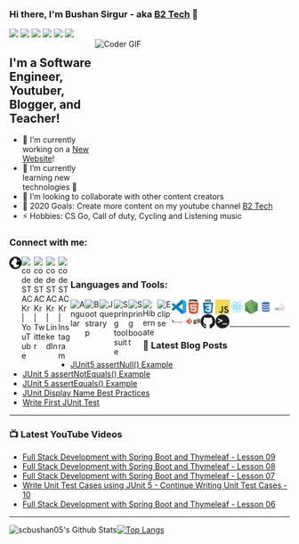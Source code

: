 ### Hi there, I'm Bushan Sirgur - aka [B2 Tech][youtube] 👋

![](https://komarev.com/ghpvc/?username=scbushan05&color=blue&style=flat)
<a href="https://github.com/scbushan05"><img src="https://img.shields.io/github/stars/scbushan05?style=flat"/></a>
<a href="https://github.com/scbushan05"><img src="https://img.shields.io/github/contributors/scbushan05/scbushan05?color=orange"/></a>
<a href="https://github.com/scbushan05"><img src="https://img.shields.io/github/followers/scbushan05?style=flat"/></a>
<a href="https://twitter.com/bushan_sirgur"><img src="https://img.shields.io/twitter/follow/bushan_sirgur?style=social"/></a>
<a href="https://github.com/scbushan05"><img src="https://img.shields.io/github/watchers/scbushan05/scbushan05?style=flat"/></a>
<br><img align="right" alt="Coder GIF" height=250 width=350 src="https://magiccopy.xyz/assets/images/hadder.gif"/>


## I'm a Software Engineer, Youtuber, Blogger, and Teacher!
- 🔭 I’m currently working on a [New Website][website]!
- 🌱 I’m currently learning new technologies 🤣
- 👯 I’m looking to collaborate with other content creators
- 🥅 2020 Goals: Create more content on my youtube channel [B2 Tech][youtube]
- ⚡ Hobbies: CS Go, Call of duty, Cycling and Listening music

### Connect with me:

[<img align="left" alt="codeSTACKr.com" width="22px" src="https://raw.githubusercontent.com/iconic/open-iconic/master/svg/globe.svg" />][website]
[<img align="left" alt="codeSTACKr | YouTube" width="22px" src="https://cdn.jsdelivr.net/npm/simple-icons@v3/icons/youtube.svg" />][youtube]
[<img align="left" alt="codeSTACKr | Twitter" width="22px" src="https://cdn.jsdelivr.net/npm/simple-icons@v3/icons/twitter.svg" />][twitter]
[<img align="left" alt="codeSTACKr | LinkedIn" width="22px" src="https://cdn.jsdelivr.net/npm/simple-icons@v3/icons/linkedin.svg" />][linkedin]
[<img align="left" alt="codeSTACKr | Instagram" width="22px" src="https://cdn.jsdelivr.net/npm/simple-icons@v3/icons/instagram.svg" />][instagram]

<br />

### Languages and Tools:

<img align="left" alt="Angular" width="26px" src="https://user-images.githubusercontent.com/19311256/89726915-bacbcc80-da3d-11ea-8541-c42ffcb3b7d0.png" />
<img align="left" alt="Bootstrap" width="26px" src="https://user-images.githubusercontent.com/19311256/89726916-be5f5380-da3d-11ea-9fa1-108cc23b3945.png" />
<img align="left" alt="Jquery" width="26px" src="https://user-images.githubusercontent.com/19311256/89726918-c28b7100-da3d-11ea-9e0a-b37f1e2527ea.png" />
<img align="left" alt="Spring tool suite" width="26px" src="https://user-images.githubusercontent.com/19311256/89726919-c61ef800-da3d-11ea-868d-b33d9955dfcc.png" />
<img align="left" alt="Spring boot" width="26px" src="https://user-images.githubusercontent.com/19311256/89726694-eef1be00-da3a-11ea-8551-a9e143ea0c5d.png" />
<img align="left" alt="Hibernate" width="26px" src="https://user-images.githubusercontent.com/19311256/89726657-77bc2a00-da3a-11ea-844e-1ec652bc5410.png" />
<img align="left" alt="Eclipse" width="26px" src="https://user-images.githubusercontent.com/19311256/89726620-eea4f300-da39-11ea-8d26-8f1d68a2704a.png" />
<img align="left" alt="Visual Studio Code" width="26px" src="https://raw.githubusercontent.com/github/explore/80688e429a7d4ef2fca1e82350fe8e3517d3494d/topics/visual-studio-code/visual-studio-code.png" />
<img align="left" alt="HTML5" width="26px" src="https://raw.githubusercontent.com/github/explore/80688e429a7d4ef2fca1e82350fe8e3517d3494d/topics/html/html.png" />
<img align="left" alt="CSS3" width="26px" src="https://raw.githubusercontent.com/github/explore/80688e429a7d4ef2fca1e82350fe8e3517d3494d/topics/css/css.png" />
<img align="left" alt="JavaScript" width="26px" src="https://raw.githubusercontent.com/github/explore/80688e429a7d4ef2fca1e82350fe8e3517d3494d/topics/javascript/javascript.png" />
<img align="left" alt="React" width="26px" src="https://raw.githubusercontent.com/github/explore/80688e429a7d4ef2fca1e82350fe8e3517d3494d/topics/react/react.png" />
<img align="left" alt="Node.js" width="26px" src="https://raw.githubusercontent.com/github/explore/80688e429a7d4ef2fca1e82350fe8e3517d3494d/topics/nodejs/nodejs.png" />
<img align="left" alt="SQL" width="26px" src="https://raw.githubusercontent.com/github/explore/80688e429a7d4ef2fca1e82350fe8e3517d3494d/topics/sql/sql.png" />
<img align="left" alt="MySQL" width="26px" src="https://raw.githubusercontent.com/github/explore/80688e429a7d4ef2fca1e82350fe8e3517d3494d/topics/mysql/mysql.png" />
<img align="left" alt="MongoDB" width="26px" src="https://raw.githubusercontent.com/github/explore/80688e429a7d4ef2fca1e82350fe8e3517d3494d/topics/mongodb/mongodb.png" />
<img align="left" alt="Git" width="26px" src="https://raw.githubusercontent.com/github/explore/80688e429a7d4ef2fca1e82350fe8e3517d3494d/topics/git/git.png" />
<img align="left" alt="GitHub" width="26px" src="https://raw.githubusercontent.com/github/explore/78df643247d429f6cc873026c0622819ad797942/topics/github/github.png" />
<img align="left" alt="HTML5" width="26px" src="https://raw.githubusercontent.com/github/explore/80688e429a7d4ef2fca1e82350fe8e3517d3494d/topics/terminal/terminal.png" />

<br/>
<br/>

---

### 📕 Latest Blog Posts
<!-- BLOG-POST-LIST:START -->
- [JUnit5 assertNull&lpar;&rpar; Example](https://bushansirgur.in/junit5-assertnull-example/)
- [JUnit 5 assertNotEquals&lpar;&rpar; Example](https://bushansirgur.in/junit-5-assertnotequals-example/)
- [JUnit 5 assertEquals&lpar;&rpar; Example](https://bushansirgur.in/junit-5-assertequals-example/)
- [JUnit Display Name Best Practices](https://bushansirgur.in/junit-display-name-best-practices/)
- [Write First JUnit Test](https://bushansirgur.in/write-first-junit-test/)
<!-- BLOG-POST-LIST:END -->

---

### 📺 Latest YouTube Videos
<!-- YOUTUBE:START -->
- [Full Stack Development with Spring Boot and Thymeleaf - Lesson 09](https://www.youtube.com/watch?v=qebKZZ9ly4k)
- [Full Stack Development with Spring Boot and Thymeleaf - Lesson 08](https://www.youtube.com/watch?v=SdmCcNP4jzw)
- [Full Stack Development with Spring Boot and Thymeleaf - Lesson 07](https://www.youtube.com/watch?v=txIWk36WJTo)
- [Write Unit Test Cases using JUnit 5 - Continue Writing Unit Test Cases - 10](https://www.youtube.com/watch?v=apc9DgqwBco)
- [Full Stack Development with Spring Boot and Thymeleaf - Lesson 06](https://www.youtube.com/watch?v=BX5xxBvx1cw)
<!-- YOUTUBE:END -->

---

<img align="left" alt="scbushan05's Github Stats" src="https://github-readme-stats.vercel.app/api?username=scbushan05&show_icons=true&hide_border=true" />

[![Top Langs](https://github-readme-stats.vercel.app/api/top-langs/?username=scbushan05)](https://github.com/anuraghazra/github-readme-stats)

[website]: https://bushansirgur.in
[twitter]: https://twitter.com/bushan_sirgur
[youtube]: https://youtube.com/b2tech
[instagram]: https://instagram.com/bushan_sirgur
[linkedin]: https://linkedin.com/in/bushan-sc
